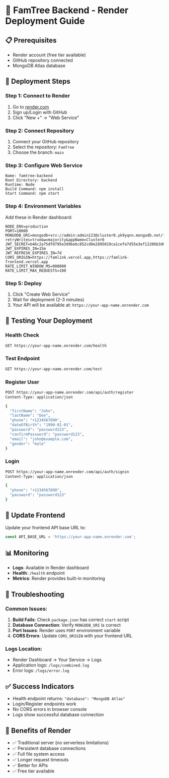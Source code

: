 # 🚀 FamTree Backend - Render Deployment Guide

## 📋 **Prerequisites**
- Render account (free tier available)
- GitHub repository connected
- MongoDB Atlas database

## 🔧 **Deployment Steps**

### **Step 1: Connect to Render**
1. Go to [render.com](https://render.com)
2. Sign up/Login with GitHub
3. Click "New +" → "Web Service"

### **Step 2: Connect Repository**
1. Connect your GitHub repository
2. Select the repository: `FamTree`
3. Choose the branch: `main`

### **Step 3: Configure Web Service**
```
Name: famtree-backend
Root Directory: backend
Runtime: Node
Build Command: npm install
Start Command: npm start
```

### **Step 4: Environment Variables**
Add these in Render dashboard:

```
NODE_ENV=production
PORT=10000
MONGODB_URI=mongodb+srv://admin:admin123@cluster0.yk9yqnn.mongodb.net/famtree?retryWrites=true&w=majority&appName=Cluster0
JWT_SECRET=b46c2a75dfd795e3d9bebc852cd0e2895019ca1cefe7d55e3ef12206b3d018e0e67f08ad3a88317f83f3960e874675844b1296ef5e23
JWT_EXPIRES_IN=15m
JWT_REFRESH_EXPIRES_IN=7d
CORS_ORIGIN=https://famlink.vercel.app,https://famlink-frontend.vercel.app
RATE_LIMIT_WINDOW_MS=900000
RATE_LIMIT_MAX_REQUESTS=100
```

### **Step 5: Deploy**
1. Click "Create Web Service"
2. Wait for deployment (2-3 minutes)
3. Your API will be available at: `https://your-app-name.onrender.com`

## 🧪 **Testing Your Deployment**

### **Health Check**
```bash
GET https://your-app-name.onrender.com/health
```

### **Test Endpoint**
```bash
GET https://your-app-name.onrender.com/test
```

### **Register User**
```bash
POST https://your-app-name.onrender.com/api/auth/register
Content-Type: application/json

{
  "firstName": "John",
  "lastName": "Doe",
  "phone": "+1234567890",
  "dateOfBirth": "1990-01-01",
  "password": "password123",
  "confirmPassword": "password123",
  "email": "john@example.com",
  "gender": "male"
}
```

### **Login**
```bash
POST https://your-app-name.onrender.com/api/auth/signin
Content-Type: application/json

{
  "phone": "+1234567890",
  "password": "password123"
}
```

## 🔗 **Update Frontend**
Update your frontend API base URL to:
```javascript
const API_BASE_URL = 'https://your-app-name.onrender.com';
```

## 📊 **Monitoring**
- **Logs**: Available in Render dashboard
- **Health**: `/health` endpoint
- **Metrics**: Render provides built-in monitoring

## 🚨 **Troubleshooting**

### **Common Issues:**
1. **Build Fails**: Check `package.json` has correct `start` script
2. **Database Connection**: Verify `MONGODB_URI` is correct
3. **Port Issues**: Render uses `PORT` environment variable
4. **CORS Errors**: Update `CORS_ORIGIN` with your frontend URL

### **Logs Location:**
- Render Dashboard → Your Service → Logs
- Application logs: `/logs/combined.log`
- Error logs: `/logs/error.log`

## ✅ **Success Indicators**
- Health endpoint returns: `"database": "MongoDB Atlas"`
- Login/Register endpoints work
- No CORS errors in browser console
- Logs show successful database connection

## 🎉 **Benefits of Render**
- ✅ Traditional server (no serverless limitations)
- ✅ Persistent database connections
- ✅ Full file system access
- ✅ Longer request timeouts
- ✅ Better for APIs
- ✅ Free tier available 